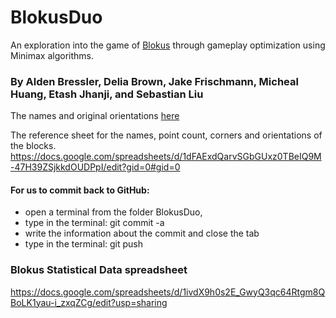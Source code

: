 # BlokusDuo
An exploration into the game of [Blokus](https://en.wikipedia.org/wiki/Blokus) through gameplay optimization using Minimax algorithms.
### By Alden Bressler, Delia Brown, Jake Frischmann, Micheal Huang, Etash Jhanji, and Sebastian Liu

The names and original orientations
[here](pieces_numbered.png)

 
The reference sheet for the names, point count, corners and orientations of the blocks.
https://docs.google.com/spreadsheets/d/1dFAExdQarvSGbGUxz0TBeIQ9M-47H39ZSjkkdOUDPpI/edit?gid=0#gid=0

#### For us to commit back to GitHub:
* open a terminal from the folder BlokusDuo,
* type in the terminal: git commit -a
* write the information about the commit and close the tab
* type in the terminal: git push

### Blokus Statistical Data spreadsheet
https://docs.google.com/spreadsheets/d/1ivdX9h0s2E_GwyQ3qc64Rtgm8QBoLK1yau-i_zxqZCg/edit?usp=sharing
